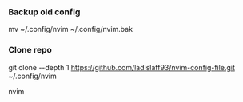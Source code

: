 ### Backup old config 

mv ~/.config/nvim ~/.config/nvim.bak


### Clone repo 
git clone --depth 1 https://github.com/ladislaff93/nvim-config-file.git ~/.config/nvim

nvim
